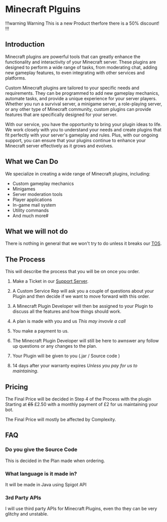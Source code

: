 # Minecraft Plguins

!!!warning Warning
This is a new Product therfore there is a 50% discount!
!!!

## Introduction

Minecraft plugins are powerful tools that can greatly enhance the functionality and interactivity of your Minecraft server. These plugins are designed to perform a wide range of tasks, from moderating chat, adding new gameplay features, to even integrating with other services and platforms.

Custom Minecraft plugins are tailored to your specific needs and requirements. They can be programmed to add new gameplay mechanics, automate tasks, and provide a unique experience for your server players. Whether you run a survival server, a minigame server, a role-playing server, or any other type of Minecraft community, custom plugins can provide features that are specifically designed for your server.

With our service, you have the opportunity to bring your plugin ideas to life. We work closely with you to understand your needs and create plugins that fit perfectly with your server's gameplay and rules. Plus, with our ongoing support, you can ensure that your plugins continue to enhance your Minecraft server effectively as it grows and evolves.

## What we Can Do 

We specialize in creating a wide range of Minecraft plugins, including:

- Custom gameplay mechanics
- Minigames
- Server moderation tools
- Player applications
- In-game mail system
- Utility commands
- And much more#

## What we will not do

There is nothing in general that we won't try to do unless it breaks our [TOS](/terms.md).

## The Process

This will describe the process that you will be on once you order.

1. Make a Ticket in our [Support Server](https://discord.gg/YHqYJ4V4NF).

2. A Custom Service Rep will ask you a couple of questions about your Plugin and then decide if we want to move forward with this order.

3. A Minecraft Plugin Developer will then be assigned to your Plugin to discuss all the features and how things should work.

4. A plan is made with you and us *This may invovle a call*

5. You make a payment to us.

6. The Minecraft Plugin Developer will still be here to awnswer any follow up questions or any changes to the plan.

7. Your Plugin will be given to you (.jar / Source code )

8. 14 days after your warranty expires *Unless you pay for us to maintaining*.

## Pricing 

The Final Price will be decided in Step 4 of the Process with the plugin Starting at ~~£5~~ £2.50 with a monthly payment of £2 for us maintaining your bot.

The Final Price will mostly be affected by Complexity.

## FAQ

### Do you give the Source Code

This is decided in the Plan made when ordering.

### What language is it made in?

It will be made in Java using Spigot API

### 3rd Party APIs

I will use third party APIs for Minecraft Plugins, even tho they can be very glitchy and unstable.

